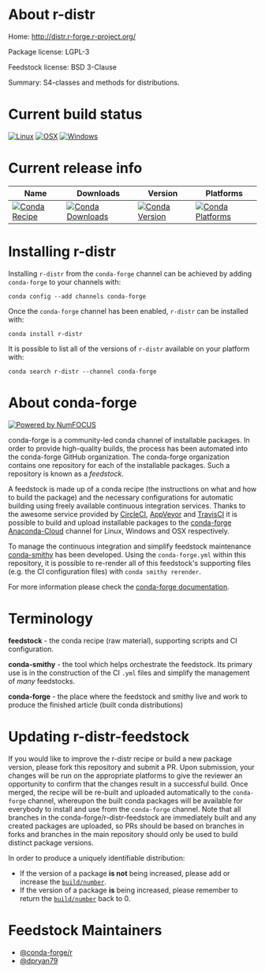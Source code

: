 <!--
# -*- mode: jinja -*-
-->

About r-distr
=============

Home: http://distr.r-forge.r-project.org/

Package license: LGPL-3

Feedstock license: BSD 3-Clause

Summary: S4-classes and methods for distributions.



Current build status
====================

[![Linux](https://img.shields.io/circleci/project/github/conda-forge/r-distr-feedstock/master.svg?label=Linux)](https://circleci.com/gh/conda-forge/r-distr-feedstock)
[![OSX](https://img.shields.io/travis/conda-forge/r-distr-feedstock/master.svg?label=macOS)](https://travis-ci.org/conda-forge/r-distr-feedstock)
[![Windows](https://img.shields.io/appveyor/ci/conda-forge/r-distr-feedstock/master.svg?label=Windows)](https://ci.appveyor.com/project/conda-forge/r-distr-feedstock/branch/master)

Current release info
====================

| Name | Downloads | Version | Platforms |
| --- | --- | --- | --- |
| [![Conda Recipe](https://img.shields.io/badge/recipe-r--distr-green.svg)](https://anaconda.org/conda-forge/r-distr) | [![Conda Downloads](https://img.shields.io/conda/dn/conda-forge/r-distr.svg)](https://anaconda.org/conda-forge/r-distr) | [![Conda Version](https://img.shields.io/conda/vn/conda-forge/r-distr.svg)](https://anaconda.org/conda-forge/r-distr) | [![Conda Platforms](https://img.shields.io/conda/pn/conda-forge/r-distr.svg)](https://anaconda.org/conda-forge/r-distr) |

Installing r-distr
==================

Installing `r-distr` from the `conda-forge` channel can be achieved by adding `conda-forge` to your channels with:

```
conda config --add channels conda-forge
```

Once the `conda-forge` channel has been enabled, `r-distr` can be installed with:

```
conda install r-distr
```

It is possible to list all of the versions of `r-distr` available on your platform with:

```
conda search r-distr --channel conda-forge
```


About conda-forge
=================

[![Powered by NumFOCUS](https://img.shields.io/badge/powered%20by-NumFOCUS-orange.svg?style=flat&colorA=E1523D&colorB=007D8A)](http://numfocus.org)

conda-forge is a community-led conda channel of installable packages.
In order to provide high-quality builds, the process has been automated into the
conda-forge GitHub organization. The conda-forge organization contains one repository
for each of the installable packages. Such a repository is known as a *feedstock*.

A feedstock is made up of a conda recipe (the instructions on what and how to build
the package) and the necessary configurations for automatic building using freely
available continuous integration services. Thanks to the awesome service provided by
[CircleCI](https://circleci.com/), [AppVeyor](https://www.appveyor.com/)
and [TravisCI](https://travis-ci.org/) it is possible to build and upload installable
packages to the [conda-forge](https://anaconda.org/conda-forge)
[Anaconda-Cloud](https://anaconda.org/) channel for Linux, Windows and OSX respectively.

To manage the continuous integration and simplify feedstock maintenance
[conda-smithy](https://github.com/conda-forge/conda-smithy) has been developed.
Using the ``conda-forge.yml`` within this repository, it is possible to re-render all of
this feedstock's supporting files (e.g. the CI configuration files) with ``conda smithy rerender``.

For more information please check the [conda-forge documentation](https://conda-forge.org/docs/).

Terminology
===========

**feedstock** - the conda recipe (raw material), supporting scripts and CI configuration.

**conda-smithy** - the tool which helps orchestrate the feedstock.
                   Its primary use is in the construction of the CI ``.yml`` files
                   and simplify the management of *many* feedstocks.

**conda-forge** - the place where the feedstock and smithy live and work to
                  produce the finished article (built conda distributions)


Updating r-distr-feedstock
==========================

If you would like to improve the r-distr recipe or build a new
package version, please fork this repository and submit a PR. Upon submission,
your changes will be run on the appropriate platforms to give the reviewer an
opportunity to confirm that the changes result in a successful build. Once
merged, the recipe will be re-built and uploaded automatically to the
`conda-forge` channel, whereupon the built conda packages will be available for
everybody to install and use from the `conda-forge` channel.
Note that all branches in the conda-forge/r-distr-feedstock are
immediately built and any created packages are uploaded, so PRs should be based
on branches in forks and branches in the main repository should only be used to
build distinct package versions.

In order to produce a uniquely identifiable distribution:
 * If the version of a package **is not** being increased, please add or increase
   the [``build/number``](https://conda.io/docs/user-guide/tasks/build-packages/define-metadata.html#build-number-and-string).
 * If the version of a package **is** being increased, please remember to return
   the [``build/number``](https://conda.io/docs/user-guide/tasks/build-packages/define-metadata.html#build-number-and-string)
   back to 0.

Feedstock Maintainers
=====================

* [@conda-forge/r](https://github.com/conda-forge/r/)
* [@dpryan79](https://github.com/dpryan79/)

